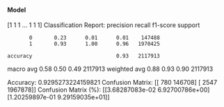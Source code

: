 #### Model
[1 1 1 ... 1 1 1]
Classification Report:
              precision    recall  f1-score   support

           0       0.23      0.01      0.01    147488
           1       0.93      1.00      0.96   1970425

    accuracy                           0.93   2117913
   macro avg       0.58      0.50      0.49   2117913
weighted avg       0.88      0.93      0.90   2117913

Accuracy: 0.9295273224159821
Confusion Matrix:
[[    780  146708]
 [   2547 1967878]]
Confusion Matrix (%):
[[3.68287083e-02 6.92700786e+00]
 [1.20259897e-01 9.29159035e+01]]
